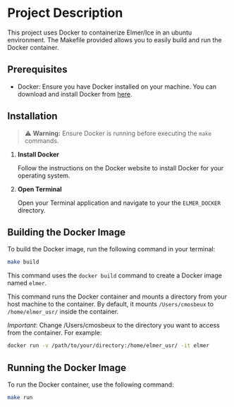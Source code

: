 # Project Description

This project uses Docker to containerize Elmer/Ice in an ubuntu environment. The Makefile provided allows you to easily build and run the Docker container.

## Prerequisites

- Docker: Ensure you have Docker installed on your machine. You can download and install Docker from [here](https://www.docker.com/products/docker-desktop).

## Installation

> ⚠️ **Warning:** Ensure Docker is running before executing the `make` commands.

1. **Install Docker**

   Follow the instructions on the Docker website to install Docker for your operating system.

2. **Open Terminal**

   Open your Terminal application and navigate to your the `ELMER_DOCKER` directory.

## Building the Docker Image

To build the Docker image, run the following command in your terminal:

```sh
make build
```

This command uses the `docker build` command to create a Docker image named `elmer`.

This command runs the Docker container and mounts a directory from your host machine to the container. By default, it mounts `/Users/cmosbeux` to `/home/elmer_usr/` inside the container.

*Important*: Change /Users/cmosbeux to the directory you want to access from the container. For example:

```sh
docker run -v /path/to/your/directory:/home/elmer_usr/ -it elmer
```

## Running the Docker Image

To run the Docker container, use the following command:

```sh
make run
```


